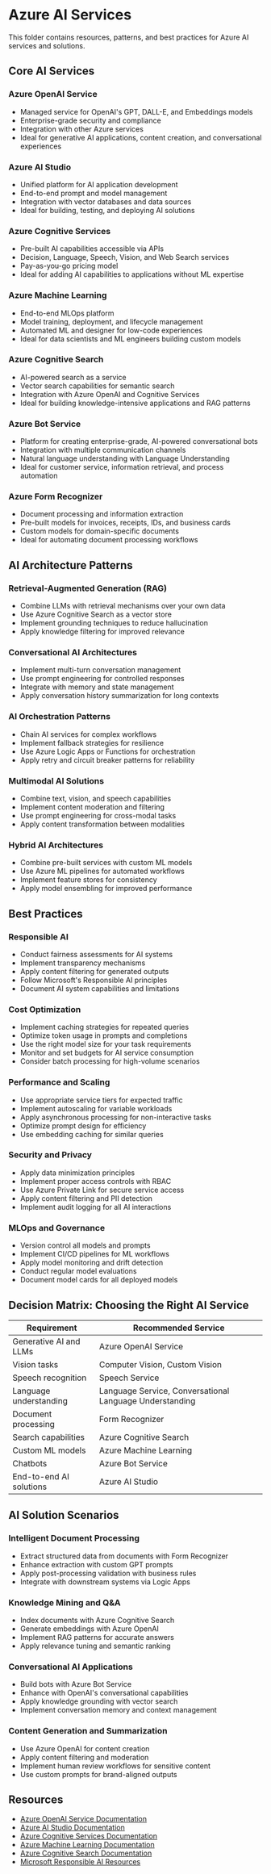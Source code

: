 # Azure AI Services

This folder contains resources, patterns, and best practices for Azure AI services and solutions.

## Core AI Services

### Azure OpenAI Service
- Managed service for OpenAI's GPT, DALL-E, and Embeddings models
- Enterprise-grade security and compliance
- Integration with other Azure services
- Ideal for generative AI applications, content creation, and conversational experiences

### Azure AI Studio
- Unified platform for AI application development
- End-to-end prompt and model management
- Integration with vector databases and data sources
- Ideal for building, testing, and deploying AI solutions

### Azure Cognitive Services
- Pre-built AI capabilities accessible via APIs
- Decision, Language, Speech, Vision, and Web Search services
- Pay-as-you-go pricing model
- Ideal for adding AI capabilities to applications without ML expertise

### Azure Machine Learning
- End-to-end MLOps platform
- Model training, deployment, and lifecycle management
- Automated ML and designer for low-code experiences
- Ideal for data scientists and ML engineers building custom models

### Azure Cognitive Search
- AI-powered search as a service
- Vector search capabilities for semantic search
- Integration with Azure OpenAI and Cognitive Services
- Ideal for building knowledge-intensive applications and RAG patterns

### Azure Bot Service
- Platform for creating enterprise-grade, AI-powered conversational bots
- Integration with multiple communication channels
- Natural language understanding with Language Understanding
- Ideal for customer service, information retrieval, and process automation

### Azure Form Recognizer
- Document processing and information extraction
- Pre-built models for invoices, receipts, IDs, and business cards
- Custom models for domain-specific documents
- Ideal for automating document processing workflows

## AI Architecture Patterns

### Retrieval-Augmented Generation (RAG)
- Combine LLMs with retrieval mechanisms over your own data
- Use Azure Cognitive Search as a vector store
- Implement grounding techniques to reduce hallucination
- Apply knowledge filtering for improved relevance

### Conversational AI Architectures
- Implement multi-turn conversation management
- Use prompt engineering for controlled responses
- Integrate with memory and state management
- Apply conversation history summarization for long contexts

### AI Orchestration Patterns
- Chain AI services for complex workflows
- Implement fallback strategies for resilience
- Use Azure Logic Apps or Functions for orchestration
- Apply retry and circuit breaker patterns for reliability

### Multimodal AI Solutions
- Combine text, vision, and speech capabilities
- Implement content moderation and filtering
- Use prompt engineering for cross-modal tasks
- Apply content transformation between modalities

### Hybrid AI Architectures
- Combine pre-built services with custom ML models
- Use Azure ML pipelines for automated workflows
- Implement feature stores for consistency
- Apply model ensembling for improved performance

## Best Practices

### Responsible AI
- Conduct fairness assessments for AI systems
- Implement transparency mechanisms
- Apply content filtering for generated outputs
- Follow Microsoft's Responsible AI principles
- Document AI system capabilities and limitations

### Cost Optimization
- Implement caching strategies for repeated queries
- Optimize token usage in prompts and completions
- Use the right model size for your task requirements
- Monitor and set budgets for AI service consumption
- Consider batch processing for high-volume scenarios

### Performance and Scaling
- Use appropriate service tiers for expected traffic
- Implement autoscaling for variable workloads
- Apply asynchronous processing for non-interactive tasks
- Optimize prompt design for efficiency
- Use embedding caching for similar queries

### Security and Privacy
- Apply data minimization principles
- Implement proper access controls with RBAC
- Use Azure Private Link for secure service access
- Apply content filtering and PII detection
- Implement audit logging for all AI interactions

### MLOps and Governance
- Version control all models and prompts
- Implement CI/CD pipelines for ML workflows
- Apply model monitoring and drift detection
- Conduct regular model evaluations
- Document model cards for all deployed models

## Decision Matrix: Choosing the Right AI Service

| Requirement | Recommended Service |
|-------------|---------------------|
| Generative AI and LLMs | Azure OpenAI Service |
| Vision tasks | Computer Vision, Custom Vision |
| Speech recognition | Speech Service |
| Language understanding | Language Service, Conversational Language Understanding |
| Document processing | Form Recognizer |
| Search capabilities | Azure Cognitive Search |
| Custom ML models | Azure Machine Learning |
| Chatbots | Azure Bot Service |
| End-to-end AI solutions | Azure AI Studio |

## AI Solution Scenarios

### Intelligent Document Processing
- Extract structured data from documents with Form Recognizer
- Enhance extraction with custom GPT prompts
- Apply post-processing validation with business rules
- Integrate with downstream systems via Logic Apps

### Knowledge Mining and Q&A
- Index documents with Azure Cognitive Search
- Generate embeddings with Azure OpenAI
- Implement RAG patterns for accurate answers
- Apply relevance tuning and semantic ranking

### Conversational AI Applications
- Build bots with Azure Bot Service
- Enhance with OpenAI's conversational capabilities
- Apply knowledge grounding with vector search
- Implement conversation memory and context management

### Content Generation and Summarization
- Use Azure OpenAI for content creation
- Apply content filtering and moderation
- Implement human review workflows for sensitive content
- Use custom prompts for brand-aligned outputs

## Resources

- [Azure OpenAI Service Documentation](https://learn.microsoft.com/en-us/azure/ai-services/openai/)
- [Azure AI Studio Documentation](https://learn.microsoft.com/en-us/azure/ai-studio/)
- [Azure Cognitive Services Documentation](https://learn.microsoft.com/en-us/azure/ai-services/)
- [Azure Machine Learning Documentation](https://learn.microsoft.com/en-us/azure/machine-learning/)
- [Azure Cognitive Search Documentation](https://learn.microsoft.com/en-us/azure/search/)
- [Microsoft Responsible AI Resources](https://www.microsoft.com/en-us/ai/responsible-ai)